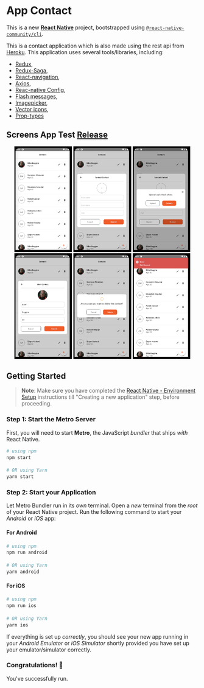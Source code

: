 # App Contact

This is a new [**React Native**](https://reactnative.dev) project, bootstrapped using [`@react-native-community/cli`](https://github.com/react-native-community/cli).

This is a contact application which is also made using the rest api from [Heroku](https://www.heroku.com/contact).
This application uses several tools/libraries, including:

- [Redux](https://redux.js.org/introduction/getting-started),
- [Redux-Saga](https://redux-saga.js.org/docs/introduction/GettingStarted),
- [React-navigation](https://reactnavigation.org/docs/redux-integration),
- [Axios](https://axios-http.com/docs/intro),
- [Reac-native Config](https://www.npmjs.com/package/react-native-config),
- [Flash messages](https://www.npmjs.com/package/react-native-flash-message),
- [Imagepicker](https://github.com/react-native-image-picker),
- [Vector icons](https://oblador.github.io/react-native-vector-icons),
- [Prop-types](https://www.npmjs.com/package/prop-types)

## Screens App Test [Release](https://github.com/eldirb21/app-contact/releases)

<p align="center">
    <img src="AppScreens/contact-list.png" width="30%"> 
    <img src="AppScreens/contact-add.png" width="30%"> 
    <img src="AppScreens/upload-img.png" width="30%" >
    <img src="AppScreens/contact-edit.png" width="30%" >
    <img src="AppScreens/toast-alert.png" width="30%" >
    <img src="AppScreens/submit-alert.png" width="30%" >
</p>

## Getting Started

> **Note**: Make sure you have completed the [React Native - Environment Setup](https://reactnative.dev/docs/environment-setup) instructions till "Creating a new application" step, before proceeding.

### Step 1: Start the Metro Server

First, you will need to start **Metro**, the JavaScript _bundler_ that ships _with_ React Native.

```bash
# using npm
npm start

# OR using Yarn
yarn start
```

### Step 2: Start your Application

Let Metro Bundler run in its _own_ terminal. Open a _new_ terminal from the _root_ of your React Native project. Run the following command to start your _Android_ or _iOS_ app:

#### For Android

```bash
# using npm
npm run android

# OR using Yarn
yarn android
```

#### For iOS

```bash
# using npm
npm run ios

# OR using Yarn
yarn ios
```

If everything is set up _correctly_, you should see your new app running in your _Android Emulator_ or _iOS Simulator_ shortly provided you have set up your emulator/simulator correctly.

### Congratulations! :tada:

You've successfully run.
